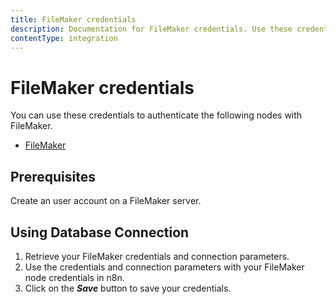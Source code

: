 ```yaml
---
title: FileMaker credentials
description: Documentation for FileMaker credentials. Use these credentials to authenticate FileMaker in n8n, a workflow automation platform.
contentType: integration
---
```


# FileMaker credentials

You can use these credentials to authenticate the following nodes with FileMaker.

- [FileMaker](/integrations/builtin/app-nodes/n8n-nodes-base.filemaker/)

## Prerequisites

Create an user account on a FileMaker server. 

## Using Database Connection

1. Retrieve your FileMaker credentials and connection parameters.
2. Use the credentials and connection parameters with your FileMaker node credentials in n8n.
3. Click on the ***Save*** button to save your credentials.

